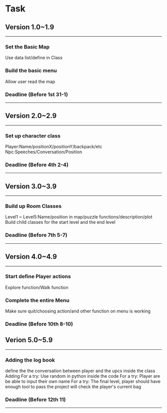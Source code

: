# Task 
## Version 1.0~1.9
*** 
### Set the Basic Map
Use data list/define in Class
### Build the basic menu
Allow user read the map
### Deadline (Before 1st   31-1)
***
## Version 2.0~2.9
***
### Set up character class
Player:Name/positionX/positionY/backpack/etc
Npc:Speeches/Conversation/Position
### Deadline (Before 4th 2-4)
***
## Version 3.0~3.9
***
### Build up Room Classes
Level1 ~ Level5:Name/position in map/puzzle functions/description/plot
Build child classes for the start level and the end level
### Deadline (Before 7th 5-7)
***
## Version 4.0~4.9
***
### Start define Player actions
Explore function/Walk function
### Complete the entire Menu
Make sure quit/choosing action/and other function on menu is working
### Deadline (Before 10th  8-10)
## Verion 5.0~5.9
***
### Adding the log book
define the the conversation between player and the upcs inside the class
Adding 
For a try: Use random in python inside the code
For a try: Player are be able to input their own name
For a try: The final level, player should have enough tool to pass
the project will check the player's current bag
### Deadline (Before 12th 11)
***
